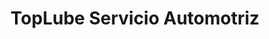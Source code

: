 ---
title: "TopLube Servicio Automotriz"
url: /nunoa/toplube-servicio-automotriz/
shop: reparación de automóviles
---